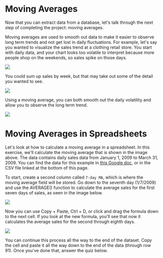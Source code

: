 Moving Averages
===============

Now that you can extract data from a database, let's talk through the next step of completing the project: moving averages.

Moving averages are used to smooth out data to make it easier to observe long term trends and not get lost in daily fluctuations. For example, let's say you wanted to visualize the sales trend at a clothing retail store. You start with daily data, and your chart looks too volatile to interpret because more people shop on the weekends, so sales spike on those days.

![](https://video.udacity-data.com/topher/2018/January/5a53f7d8_daily-sales/daily-sales.png)

You could sum up sales by week, but that may take out some of the detail you wanted to see.

![](https://video.udacity-data.com/topher/2018/January/5a53f7e8_weekly-sales/weekly-sales.png)

Using a moving average, you can both smooth out the daily volatility and allow you to observe the long term trend.

![](https://video.udacity-data.com/topher/2018/January/5a53f87d_7day-moving-average/7day-moving-average.png)

Moving Averages in Spreadsheets
===============================

Let's look at how to calculate a moving average in a spreadsheet. In this exercise, we'll calculate the moving average that is shown in the image above. The data contains daily sales data from January 1, 2009 to March 31, 2009. You can find the data for this example in [this Google doc](https://docs.google.com/spreadsheets/d/1xjbclbaS2d4p4XqeVAzYgLXRVbp935xwisn3NAbVGHw/edit#gid=0), or in the CSV file linked at the bottom of this page.

To start, create a second column called `7-day MA`, which is where the moving average field will be stored. Go down to the seventh day (1/7/2009) and use the AVERAGE() function to calculate the average sales for the first seven days of sales, as seen in the image below.

![](https://video.udacity-data.com/topher/2017/September/59b04137_ma-in-sheets/ma-in-sheets.png)

Now you can use Copy + Paste, Ctrl + D, or click and drag the formula down to the next cell. If you look at the new formula, you'll see that now it calculates the average sales for the second through eighth days.

![](https://video.udacity-data.com/topher/2017/September/59b04199_ma-in-sheets2/ma-in-sheets2.png)

You can continue this process all the way to the end of the dataset. Copy the cell and paste it all the way down to the end of the data (through row 91). Once you've done that, answer the quiz below.